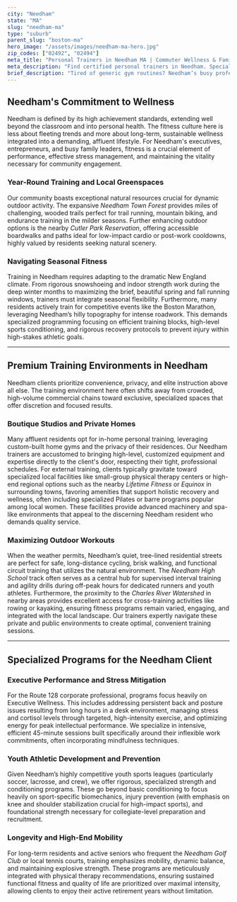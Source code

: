 ```yaml
---
city: "Needham"
state: "MA"
slug: "needham-ma"
type: "suburb"
parent_slug: "boston-ma"
hero_image: "/assets/images/needham-ma-hero.jpg"
zip_codes: ["02492", "02494"]
meta_title: "Personal Trainers in Needham MA | Commuter Wellness & Family Fitness"
meta_description: "Find certified personal trainers in Needham. Specialized training programs for commuters, stress management, and local fitness centers."
brief_description: "Tired of generic gym routines? Needham’s busy professionals and dedicated families require personalized fitness solutions that respect their demanding schedules. We connect you with elite, vetted personal trainers who specialize in executive wellness, injury prevention, and lifestyle integration. Achieve your precise fitness goals—whether it’s preparing for competitive youth sports or maintaining optimal health for corporate demands—right here in Needham. Start your tailored journey today and invest in quality results through quality instruction."
---
```

## Needham's Commitment to Wellness

Needham is defined by its high achievement standards, extending well beyond the classroom and into personal health. The fitness culture here is less about fleeting trends and more about long-term, sustainable wellness integrated into a demanding, affluent lifestyle. For Needham's executives, entrepreneurs, and busy family leaders, fitness is a crucial element of performance, effective stress management, and maintaining the vitality necessary for community engagement.

### Year-Round Training and Local Greenspaces

Our community boasts exceptional natural resources crucial for dynamic outdoor activity. The expansive *Needham Town Forest* provides miles of challenging, wooded trails perfect for trail running, mountain biking, and endurance training in the milder seasons. Further enhancing outdoor options is the nearby *Cutler Park Reservation*, offering accessible boardwalks and paths ideal for low-impact cardio or post-work cooldowns, highly valued by residents seeking natural scenery.

### Navigating Seasonal Fitness

Training in Needham requires adapting to the dramatic New England climate. From rigorous snowshoeing and indoor strength work during the deep winter months to maximizing the brief, beautiful spring and fall running windows, trainers must integrate seasonal flexibility. Furthermore, many residents actively train for competitive events like the Boston Marathon, leveraging Needham’s hilly topography for intense roadwork. This demands specialized programming focusing on efficient training blocks, high-level sports conditioning, and rigorous recovery protocols to prevent injury within high-stakes athletic goals.

---

## Premium Training Environments in Needham

Needham clients prioritize convenience, privacy, and elite instruction above all else. The training environment here often shifts away from crowded, high-volume commercial chains toward exclusive, specialized spaces that offer discretion and focused results.

### Boutique Studios and Private Homes

Many affluent residents opt for in-home personal training, leveraging custom-built home gyms and the privacy of their residences. Our Needham trainers are accustomed to bringing high-level, customized equipment and expertise directly to the client's door, respecting their tight, professional schedules. For external training, clients typically gravitate toward specialized local facilities like small-group physical therapy centers or high-end regional options such as the nearby *Lifetime Fitness* or *Equinox* in surrounding towns, favoring amenities that support holistic recovery and wellness, often including specialized Pilates or barre programs popular among local women. These facilities provide advanced machinery and spa-like environments that appeal to the discerning Needham resident who demands quality service.

### Maximizing Outdoor Workouts

When the weather permits, Needham’s quiet, tree-lined residential streets are perfect for safe, long-distance cycling, brisk walking, and functional circuit training that utilizes the natural environment. The *Needham High School* track often serves as a central hub for supervised interval training and agility drills during off-peak hours for dedicated runners and youth athletes. Furthermore, the proximity to the *Charles River Watershed* in nearby areas provides excellent access for cross-training activities like rowing or kayaking, ensuring fitness programs remain varied, engaging, and integrated with the local landscape. Our trainers expertly navigate these private and public environments to create optimal, convenient training sessions.

---

## Specialized Programs for the Needham Client

### Executive Performance and Stress Mitigation

For the Route 128 corporate professional, programs focus heavily on Executive Wellness. This includes addressing persistent back and posture issues resulting from long hours in a desk environment, managing stress and cortisol levels through targeted, high-intensity exercise, and optimizing energy for peak intellectual performance. We specialize in intensive, efficient 45-minute sessions built specifically around their inflexible work commitments, often incorporating mindfulness techniques.

### Youth Athletic Development and Prevention

Given Needham’s highly competitive youth sports leagues (particularly soccer, lacrosse, and crew), we offer rigorous, specialized strength and conditioning programs. These go beyond basic conditioning to focus heavily on sport-specific biomechanics, injury prevention (with emphasis on knee and shoulder stabilization crucial for high-impact sports), and foundational strength necessary for collegiate-level preparation and recruitment.

### Longevity and High-End Mobility

For long-term residents and active seniors who frequent the *Needham Golf Club* or local tennis courts, training emphasizes mobility, dynamic balance, and maintaining explosive strength. These programs are meticulously integrated with physical therapy recommendations, ensuring sustained functional fitness and quality of life are prioritized over maximal intensity, allowing clients to enjoy their active retirement years without limitation.